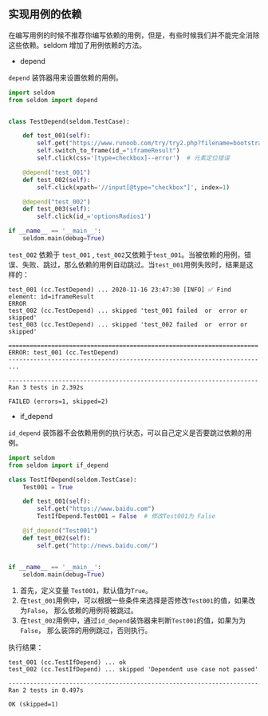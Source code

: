 ## 实现用例的依赖

在编写用例的时候不推荐你编写依赖的用例，但是，有些时候我们并不能完全消除这些依赖。seldom 增加了用例依赖的方法。

* depend

`depend` 装饰器用来设置依赖的用例。

```python
import seldom
from seldom import depend


class TestDepend(seldom.TestCase):

    def test_001(self):
        self.get("https://www.runoob.com/try/try2.php?filename=bootstrap3-form-checkboxradio")
        self.switch_to_frame(id_="iframeResult")
        self.click(css='[type=checkbox]--error')  # 元素定位错误

    @depend("test_001")
    def test_002(self):
        self.click(xpath='//input[@type="checkbox"]', index=1)

    @depend("test_002")
    def test_003(self):
        self.click(id_='optionsRadios1')

if __name__ == '__main__':
    seldom.main(debug=True)
```

`test_002` 依赖于 `test_001` , `test_002`又依赖于`test_001`。当被依赖的用例，错误、失败、跳过，那么依赖的用例自动跳过。当`test_001`用例失败时，结果是这样的：

```shell
test_001 (cc.TestDepend) ... 2020-11-16 23:47:30 [INFO] ✅ Find element: id=iframeResult
ERROR
test_002 (cc.TestDepend) ... skipped 'test_001 failed  or  error or skipped'
test_003 (cc.TestDepend) ... skipped 'test_002 failed  or  error or skipped'

======================================================================
ERROR: test_001 (cc.TestDepend)
----------------------------------------------------------------------
...

----------------------------------------------------------------------
Ran 3 tests in 2.392s

FAILED (errors=1, skipped=2)
```

* if_depend

`id_depend` 装饰器不会依赖用例的执行状态，可以自己定义是否要跳过依赖的用例。

```python
import seldom
from seldom import if_depend

class TestIfDepend(seldom.TestCase):
    Test001 = True

    def test_001(self):
        self.get("https://www.baidu.com")
        TestIfDepend.Test001 = False  # 修改Test001为 False

    @if_depend("Test001")
    def test_002(self):
        self.get("http://news.baidu.com/")


if __name__ == '__main__':
    seldom.main(debug=True)
```

1. 首先，定义变量 `Test001`，默认值为`True`。
2. 在`test_001`用例中，可以根据一些条件来选择是否修改`Test001`的值，如果改为`False`， 那么依赖的用例将被跳过。
3. 在`test_002`用例中，通过`id_depend`装饰器来判断`Test001`的值，如果为为`False`， 那么装饰的用例跳过，否则执行。

执行结果：
```shell
test_001 (cc.TestIfDepend) ... ok
test_002 (cc.TestIfDepend) ... skipped 'Dependent use case not passed'

----------------------------------------------------------------------
Ran 2 tests in 0.497s

OK (skipped=1)
``` 